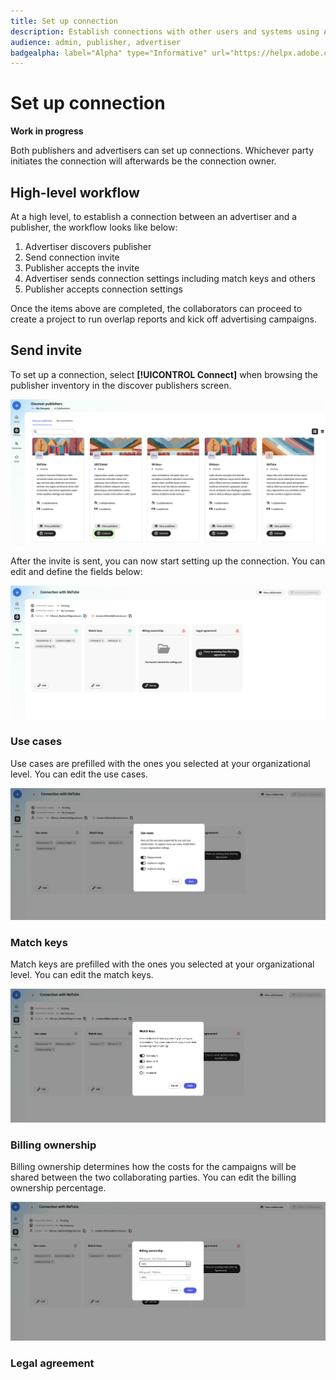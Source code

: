 ```yaml
---
title: Set up connection
description: Establish connections with other users and systems using Adobe Real-Time CDP Collaboration
audience: admin, publisher, advertiser
badgealpha: label="Alpha" type="Informative" url="https://helpx.adobe.com/legal/product-descriptions/real-time-customer-data-platform-b2b-edition-prime-and-ultimate-packages.html newtab=true"
---
```


# Set up connection

**Work in progress**

Both publishers and advertisers can set up connections. Whichever party initiates the connection will afterwards be the connection owner. 

## High-level workflow

At a high level, to establish a connection between an advertiser and a publisher, the workflow looks like below:

1. Advertiser discovers publisher 
2. Send connection invite 
3. Publisher accepts the invite 
4. Advertiser sends connection settings including match keys and others
5. Publisher accepts connection settings

Once the items above are completed, the collaborators can proceed to create a project to run overlap reports and kick off advertising campaigns. 

## Send invite

To set up a connection, select **[!UICONTROL Connect]** when browsing the publisher inventory in the discover publishers screen.

![Connect selector](/help/assets/connect/establish-connection/connect-selection.png)

After the invite is sent, you can now start setting up the connection. You can edit and define the fields below: 

![Set up connection view](/help/assets/connect/establish-connection/connection-view.png)

### Use cases

Use cases are prefilled with the ones you selected at your organizational level. You can edit the use cases.

![Use cases](/help/assets/connect/establish-connection/edit-use-cases.png)

### Match keys

Match keys are prefilled with the ones you selected at your organizational level. You can edit the match keys.

![Match keys](/help/assets/connect/establish-connection/edit-match-keys.png)

### Billing ownership

Billing ownership determines how the costs for the campaigns will be shared between the two collaborating parties. You can edit the billing ownership percentage.

![Billing ownership](/help/assets/connect/establish-connection/edit-billing-ownership.png)

### Legal agreement
